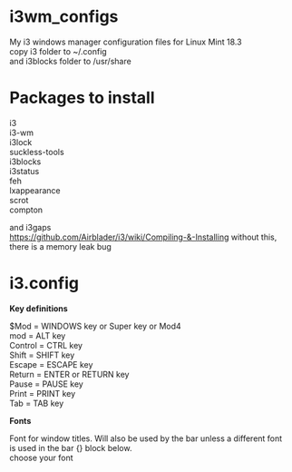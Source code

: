 # i3wm_configs
My i3 windows manager configuration files
for Linux Mint 18.3 <br />
copy i3 folder to ~/.config <br />
and i3blocks folder to /usr/share <br />

# Packages to install

i3 <br />
i3-wm <br />
i3lock <br />
suckless-tools <br />
i3blocks <br />
i3status <br />
feh <br />
lxappearance <br />
scrot <br />
compton <br />

and i3gaps <br />
https://github.com/Airblader/i3/wiki/Compiling-&-Installing
without this, there is a memory leak bug

# i3.config

**Key definitions**

$Mod = WINDOWS key or Super key or Mod4 <br />
mod = ALT key  <br />
Control = CTRL key  <br />
Shift = SHIFT key  <br />
Escape = ESCAPE key  <br />
Return = ENTER or RETURN key  <br />
Pause = PAUSE key  <br />
Print = PRINT key  <br />
Tab = TAB key  <br />

**Fonts**

Font for window titles. Will also be used by the bar unless a different font <br />
is used in the bar {} block below. <br />
choose your font <br />

